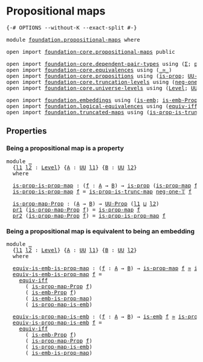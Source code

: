 # Propositional maps

<pre class="Agda"><a id="31" class="Symbol">{-#</a> <a id="35" class="Keyword">OPTIONS</a> <a id="43" class="Pragma">--without-K</a> <a id="55" class="Pragma">--exact-split</a> <a id="69" class="Symbol">#-}</a>

<a id="74" class="Keyword">module</a> <a id="81" href="foundation.propositional-maps.html" class="Module">foundation.propositional-maps</a> <a id="111" class="Keyword">where</a>

<a id="118" class="Keyword">open</a> <a id="123" class="Keyword">import</a> <a id="130" href="foundation-core.propositional-maps.html" class="Module">foundation-core.propositional-maps</a> <a id="165" class="Keyword">public</a>

<a id="173" class="Keyword">open</a> <a id="178" class="Keyword">import</a> <a id="185" href="foundation-core.dependent-pair-types.html" class="Module">foundation-core.dependent-pair-types</a> <a id="222" class="Keyword">using</a> <a id="228" class="Symbol">(</a><a id="229" href="foundation-core.dependent-pair-types.html#502" class="Record">Σ</a><a id="230" class="Symbol">;</a> <a id="232" href="foundation-core.dependent-pair-types.html#575" class="InductiveConstructor">pair</a><a id="236" class="Symbol">;</a> <a id="238" href="foundation-core.dependent-pair-types.html#592" class="Field">pr1</a><a id="241" class="Symbol">;</a> <a id="243" href="foundation-core.dependent-pair-types.html#604" class="Field">pr2</a><a id="246" class="Symbol">)</a>
<a id="248" class="Keyword">open</a> <a id="253" class="Keyword">import</a> <a id="260" href="foundation-core.equivalences.html" class="Module">foundation-core.equivalences</a> <a id="289" class="Keyword">using</a> <a id="295" class="Symbol">(</a><a id="296" href="foundation-core.equivalences.html#1607" class="Function Operator">_≃_</a><a id="299" class="Symbol">)</a>
<a id="301" class="Keyword">open</a> <a id="306" class="Keyword">import</a> <a id="313" href="foundation-core.propositions.html" class="Module">foundation-core.propositions</a> <a id="342" class="Keyword">using</a> <a id="348" class="Symbol">(</a><a id="349" href="foundation-core.propositions.html#1246" class="Function">is-prop</a><a id="356" class="Symbol">;</a> <a id="358" href="foundation-core.propositions.html#1322" class="Function">UU-Prop</a><a id="365" class="Symbol">)</a>
<a id="367" class="Keyword">open</a> <a id="372" class="Keyword">import</a> <a id="379" href="foundation-core.truncation-levels.html" class="Module">foundation-core.truncation-levels</a> <a id="413" class="Keyword">using</a> <a id="419" class="Symbol">(</a><a id="420" href="foundation-core.truncation-levels.html#435" class="Function">neg-one-𝕋</a><a id="429" class="Symbol">)</a>
<a id="431" class="Keyword">open</a> <a id="436" class="Keyword">import</a> <a id="443" href="foundation-core.universe-levels.html" class="Module">foundation-core.universe-levels</a> <a id="475" class="Keyword">using</a> <a id="481" class="Symbol">(</a><a id="482" href="Agda.Primitive.html#597" class="Postulate">Level</a><a id="487" class="Symbol">;</a> <a id="489" href="foundation-core.universe-levels.html#222" class="Primitive">UU</a><a id="491" class="Symbol">;</a> <a id="493" href="Agda.Primitive.html#810" class="Primitive Operator">_⊔_</a><a id="496" class="Symbol">)</a>

<a id="499" class="Keyword">open</a> <a id="504" class="Keyword">import</a> <a id="511" href="foundation.embeddings.html" class="Module">foundation.embeddings</a> <a id="533" class="Keyword">using</a> <a id="539" class="Symbol">(</a><a id="540" href="foundation-core.embeddings.html#980" class="Function">is-emb</a><a id="546" class="Symbol">;</a> <a id="548" href="foundation.embeddings.html#1299" class="Function">is-emb-Prop</a><a id="559" class="Symbol">)</a>
<a id="561" class="Keyword">open</a> <a id="566" class="Keyword">import</a> <a id="573" href="foundation.logical-equivalences.html" class="Module">foundation.logical-equivalences</a> <a id="605" class="Keyword">using</a> <a id="611" class="Symbol">(</a><a id="612" href="foundation-core.logical-equivalences.html#1665" class="Function">equiv-iff</a><a id="621" class="Symbol">)</a>
<a id="623" class="Keyword">open</a> <a id="628" class="Keyword">import</a> <a id="635" href="foundation.truncated-maps.html" class="Module">foundation.truncated-maps</a> <a id="661" class="Keyword">using</a> <a id="667" class="Symbol">(</a><a id="668" href="foundation.truncated-maps.html#684" class="Function">is-prop-is-trunc-map</a><a id="688" class="Symbol">)</a>
</pre>
## Properties

### Being a propositional map is a property

<pre class="Agda"><a id="763" class="Keyword">module</a> <a id="770" href="foundation.propositional-maps.html#770" class="Module">_</a>
  <a id="774" class="Symbol">{</a><a id="775" href="foundation.propositional-maps.html#775" class="Bound">l1</a> <a id="778" href="foundation.propositional-maps.html#778" class="Bound">l2</a> <a id="781" class="Symbol">:</a> <a id="783" href="Agda.Primitive.html#597" class="Postulate">Level</a><a id="788" class="Symbol">}</a> <a id="790" class="Symbol">{</a><a id="791" href="foundation.propositional-maps.html#791" class="Bound">A</a> <a id="793" class="Symbol">:</a> <a id="795" href="foundation-core.universe-levels.html#222" class="Primitive">UU</a> <a id="798" href="foundation.propositional-maps.html#775" class="Bound">l1</a><a id="800" class="Symbol">}</a> <a id="802" class="Symbol">{</a><a id="803" href="foundation.propositional-maps.html#803" class="Bound">B</a> <a id="805" class="Symbol">:</a> <a id="807" href="foundation-core.universe-levels.html#222" class="Primitive">UU</a> <a id="810" href="foundation.propositional-maps.html#778" class="Bound">l2</a><a id="812" class="Symbol">}</a>
  <a id="816" class="Keyword">where</a>
  
  <a id="827" href="foundation.propositional-maps.html#827" class="Function">is-prop-is-prop-map</a> <a id="847" class="Symbol">:</a> <a id="849" class="Symbol">(</a><a id="850" href="foundation.propositional-maps.html#850" class="Bound">f</a> <a id="852" class="Symbol">:</a> <a id="854" href="foundation.propositional-maps.html#791" class="Bound">A</a> <a id="856" class="Symbol">→</a> <a id="858" href="foundation.propositional-maps.html#803" class="Bound">B</a><a id="859" class="Symbol">)</a> <a id="861" class="Symbol">→</a> <a id="863" href="foundation-core.propositions.html#1246" class="Function">is-prop</a> <a id="871" class="Symbol">(</a><a id="872" href="foundation-core.propositional-maps.html#1250" class="Function">is-prop-map</a> <a id="884" href="foundation.propositional-maps.html#850" class="Bound">f</a><a id="885" class="Symbol">)</a>
  <a id="889" href="foundation.propositional-maps.html#827" class="Function">is-prop-is-prop-map</a> <a id="909" href="foundation.propositional-maps.html#909" class="Bound">f</a> <a id="911" class="Symbol">=</a> <a id="913" href="foundation.truncated-maps.html#684" class="Function">is-prop-is-trunc-map</a> <a id="934" href="foundation-core.truncation-levels.html#435" class="Function">neg-one-𝕋</a> <a id="944" href="foundation.propositional-maps.html#909" class="Bound">f</a>

  <a id="949" href="foundation.propositional-maps.html#949" class="Function">is-prop-map-Prop</a> <a id="966" class="Symbol">:</a> <a id="968" class="Symbol">(</a><a id="969" href="foundation.propositional-maps.html#791" class="Bound">A</a> <a id="971" class="Symbol">→</a> <a id="973" href="foundation.propositional-maps.html#803" class="Bound">B</a><a id="974" class="Symbol">)</a> <a id="976" class="Symbol">→</a> <a id="978" href="foundation-core.propositions.html#1322" class="Function">UU-Prop</a> <a id="986" class="Symbol">(</a><a id="987" href="foundation.propositional-maps.html#775" class="Bound">l1</a> <a id="990" href="Agda.Primitive.html#810" class="Primitive Operator">⊔</a> <a id="992" href="foundation.propositional-maps.html#778" class="Bound">l2</a><a id="994" class="Symbol">)</a>
  <a id="998" href="foundation-core.dependent-pair-types.html#592" class="Field">pr1</a> <a id="1002" class="Symbol">(</a><a id="1003" href="foundation.propositional-maps.html#949" class="Function">is-prop-map-Prop</a> <a id="1020" href="foundation.propositional-maps.html#1020" class="Bound">f</a><a id="1021" class="Symbol">)</a> <a id="1023" class="Symbol">=</a> <a id="1025" href="foundation-core.propositional-maps.html#1250" class="Function">is-prop-map</a> <a id="1037" href="foundation.propositional-maps.html#1020" class="Bound">f</a>
  <a id="1041" href="foundation-core.dependent-pair-types.html#604" class="Field">pr2</a> <a id="1045" class="Symbol">(</a><a id="1046" href="foundation.propositional-maps.html#949" class="Function">is-prop-map-Prop</a> <a id="1063" href="foundation.propositional-maps.html#1063" class="Bound">f</a><a id="1064" class="Symbol">)</a> <a id="1066" class="Symbol">=</a> <a id="1068" href="foundation.propositional-maps.html#827" class="Function">is-prop-is-prop-map</a> <a id="1088" href="foundation.propositional-maps.html#1063" class="Bound">f</a>
</pre>
### Being a propositional map is equivalent to being an embedding

<pre class="Agda"><a id="1170" class="Keyword">module</a> <a id="1177" href="foundation.propositional-maps.html#1177" class="Module">_</a>
  <a id="1181" class="Symbol">{</a><a id="1182" href="foundation.propositional-maps.html#1182" class="Bound">l1</a> <a id="1185" href="foundation.propositional-maps.html#1185" class="Bound">l2</a> <a id="1188" class="Symbol">:</a> <a id="1190" href="Agda.Primitive.html#597" class="Postulate">Level</a><a id="1195" class="Symbol">}</a> <a id="1197" class="Symbol">{</a><a id="1198" href="foundation.propositional-maps.html#1198" class="Bound">A</a> <a id="1200" class="Symbol">:</a> <a id="1202" href="foundation-core.universe-levels.html#222" class="Primitive">UU</a> <a id="1205" href="foundation.propositional-maps.html#1182" class="Bound">l1</a><a id="1207" class="Symbol">}</a> <a id="1209" class="Symbol">{</a><a id="1210" href="foundation.propositional-maps.html#1210" class="Bound">B</a> <a id="1212" class="Symbol">:</a> <a id="1214" href="foundation-core.universe-levels.html#222" class="Primitive">UU</a> <a id="1217" href="foundation.propositional-maps.html#1185" class="Bound">l2</a><a id="1219" class="Symbol">}</a>
  <a id="1223" class="Keyword">where</a>

  <a id="1232" href="foundation.propositional-maps.html#1232" class="Function">equiv-is-emb-is-prop-map</a> <a id="1257" class="Symbol">:</a> <a id="1259" class="Symbol">(</a><a id="1260" href="foundation.propositional-maps.html#1260" class="Bound">f</a> <a id="1262" class="Symbol">:</a> <a id="1264" href="foundation.propositional-maps.html#1198" class="Bound">A</a> <a id="1266" class="Symbol">→</a> <a id="1268" href="foundation.propositional-maps.html#1210" class="Bound">B</a><a id="1269" class="Symbol">)</a> <a id="1271" class="Symbol">→</a> <a id="1273" href="foundation-core.propositional-maps.html#1250" class="Function">is-prop-map</a> <a id="1285" href="foundation.propositional-maps.html#1260" class="Bound">f</a> <a id="1287" href="foundation-core.equivalences.html#1607" class="Function Operator">≃</a> <a id="1289" href="foundation-core.embeddings.html#980" class="Function">is-emb</a> <a id="1296" href="foundation.propositional-maps.html#1260" class="Bound">f</a>
  <a id="1300" href="foundation.propositional-maps.html#1232" class="Function">equiv-is-emb-is-prop-map</a> <a id="1325" href="foundation.propositional-maps.html#1325" class="Bound">f</a> <a id="1327" class="Symbol">=</a>
    <a id="1333" href="foundation-core.logical-equivalences.html#1665" class="Function">equiv-iff</a>
      <a id="1349" class="Symbol">(</a> <a id="1351" href="foundation.propositional-maps.html#949" class="Function">is-prop-map-Prop</a> <a id="1368" href="foundation.propositional-maps.html#1325" class="Bound">f</a><a id="1369" class="Symbol">)</a>
      <a id="1377" class="Symbol">(</a> <a id="1379" href="foundation.embeddings.html#1299" class="Function">is-emb-Prop</a> <a id="1391" href="foundation.propositional-maps.html#1325" class="Bound">f</a><a id="1392" class="Symbol">)</a>
      <a id="1400" class="Symbol">(</a> <a id="1402" href="foundation-core.propositional-maps.html#1524" class="Function">is-emb-is-prop-map</a><a id="1420" class="Symbol">)</a>
      <a id="1428" class="Symbol">(</a> <a id="1430" href="foundation-core.propositional-maps.html#1866" class="Function">is-prop-map-is-emb</a><a id="1448" class="Symbol">)</a>

  <a id="1453" href="foundation.propositional-maps.html#1453" class="Function">equiv-is-prop-map-is-emb</a> <a id="1478" class="Symbol">:</a> <a id="1480" class="Symbol">(</a><a id="1481" href="foundation.propositional-maps.html#1481" class="Bound">f</a> <a id="1483" class="Symbol">:</a> <a id="1485" href="foundation.propositional-maps.html#1198" class="Bound">A</a> <a id="1487" class="Symbol">→</a> <a id="1489" href="foundation.propositional-maps.html#1210" class="Bound">B</a><a id="1490" class="Symbol">)</a> <a id="1492" class="Symbol">→</a> <a id="1494" href="foundation-core.embeddings.html#980" class="Function">is-emb</a> <a id="1501" href="foundation.propositional-maps.html#1481" class="Bound">f</a> <a id="1503" href="foundation-core.equivalences.html#1607" class="Function Operator">≃</a> <a id="1505" href="foundation-core.propositional-maps.html#1250" class="Function">is-prop-map</a> <a id="1517" href="foundation.propositional-maps.html#1481" class="Bound">f</a>
  <a id="1521" href="foundation.propositional-maps.html#1453" class="Function">equiv-is-prop-map-is-emb</a> <a id="1546" href="foundation.propositional-maps.html#1546" class="Bound">f</a> <a id="1548" class="Symbol">=</a>
    <a id="1554" href="foundation-core.logical-equivalences.html#1665" class="Function">equiv-iff</a>
      <a id="1570" class="Symbol">(</a> <a id="1572" href="foundation.embeddings.html#1299" class="Function">is-emb-Prop</a> <a id="1584" href="foundation.propositional-maps.html#1546" class="Bound">f</a><a id="1585" class="Symbol">)</a>
      <a id="1593" class="Symbol">(</a> <a id="1595" href="foundation.propositional-maps.html#949" class="Function">is-prop-map-Prop</a> <a id="1612" href="foundation.propositional-maps.html#1546" class="Bound">f</a><a id="1613" class="Symbol">)</a>
      <a id="1621" class="Symbol">(</a> <a id="1623" href="foundation-core.propositional-maps.html#1866" class="Function">is-prop-map-is-emb</a><a id="1641" class="Symbol">)</a>
      <a id="1649" class="Symbol">(</a> <a id="1651" href="foundation-core.propositional-maps.html#1524" class="Function">is-emb-is-prop-map</a><a id="1669" class="Symbol">)</a>
</pre>